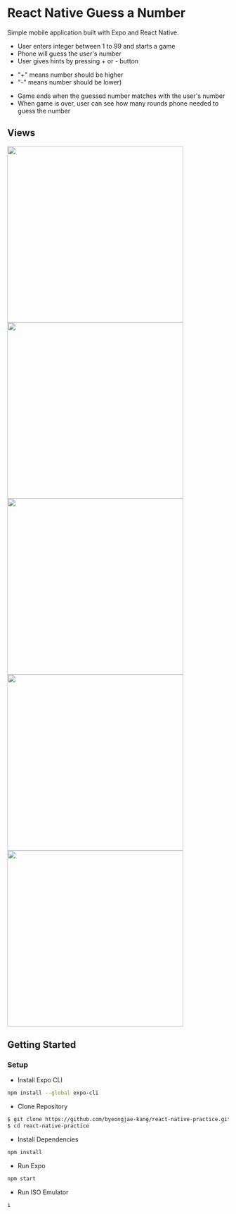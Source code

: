 # React Native Guess a Number

Simple mobile application built with Expo and React Native.
 * User enters integer between 1 to 99 and starts a game
 * Phone will guess the user's number
 * User gives hints by pressing + or - button 
  - "+" means number should be higher
  - "-" means number should be lower)
 * Game ends when the guessed number matches with the user's number
 * When game is over, user can see how many rounds phone needed to guess the number

## Views

<img src="https://github.com/byeongjae-kang/react-native-guess-a-number/blob/main/docs/new-game-1.png" width="400"> <img src="https://github.com/byeongjae-kang/react-native-guess-a-number/blob/main/docs/new-game-2.png" width="400">
<img src="https://github.com/byeongjae-kang/react-native-guess-a-number/blob/main/docs/play-1.png" width="400"> <img src="https://github.com/byeongjae-kang/react-native-guess-a-number/blob/main/docs/play-2.png" width="400">
<img src="https://github.com/byeongjae-kang/react-native-guess-a-number/blob/main/docs/result.png" width="400">

## Getting Started

### Setup

* Install Expo CLI 
```sh
npm install --global expo-cli
```

* Clone Repository
```sh
$ git clone https://github.com/byeongjae-kang/react-native-practice.git
$ cd react-native-practice
```

* Install Dependencies
```sh
npm install
```

* Run Expo
```sh
npm start
```

* Run ISO Emulator
```sh
i
```